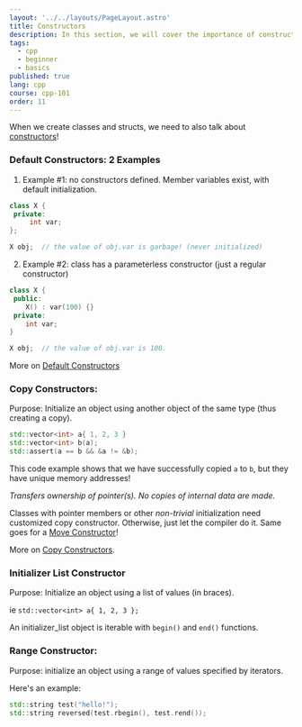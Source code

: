 ```yaml
---
layout: '../../layouts/PageLayout.astro'
title: Constructors
description: In this section, we will cover the importance of constructors!
tags:
  - cpp
  - beginner
  - basics
published: true
lang: cpp
course: cpp-101
order: 11
---
```

When we create classes and structs, we need to also talk about [constructors](https://www.w3schools.com/cpp/cpp_constructors.asp)!
### Default Constructors: 2 Examples
1. Example #1: no constructors defined. Member variables exist, with default initialization.
```cpp
class X {
 private:
	 int var;
};

X obj;  // the value of obj.var is garbage! (never initialized)
```

2. Example #2: class has a parameterless constructor (just a regular constructor)
```cpp
class X {
 public:
	X() : var(100) {}
 private:
	int var;
}

X obj;  // the value of obj.var is 100.
```

More on  [Default Constructors](https://en.cppreference.com/w/cpp/language/default_constructor)

### Copy Constructors:
Purpose: Initialize an object using another object of the same type (thus creating a copy).
```cpp
std::vector<int> a{ 1, 2, 3 }
std::vector<int> b(a);
std::assert(a == b && &a != &b);
```

This code example shows that we have successfully copied `a` to `b`, but they have unique memory addresses!

_Transfers ownership of pointer(s). No copies of internal data are made._

Classes with pointer members or other _non-trivial_ initialization need customized copy constructor. Otherwise, just let the compiler do it. Same goes for a [Move Constructor](https://en.cppreference.com/w/cpp/language/move_constructor)!

More on [Copy Constructors](https://en.cppreference.com/w/cpp/language/copy_constructor).

### Initializer List Constructor
Purpose: Initialize an object using a list of values (in braces).

ie `std::vector<int> a{ 1, 2, 3 };`

An initializer_list object is iterable with `begin()` and `end()` functions.

### Range Constructor:
Purpose: initialize an object using a range of values specified by iterators.

Here's an example:
```cpp
std::string test("hello!");
std::string reversed(test.rbegin(), test.rend());
```

